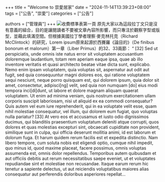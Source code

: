 +++
title = "Welcome to 崇愛居家"
date = "2024-11-14T13:39:23+08:00"
tags = ["公告", "崇愛"]
categories = ["公告"]

authors = ["管理員"]
+++
![收費標準表第一頁](..img/serv_list_1.png "收費標準表第一頁")
原先大家以為這段拉丁文只是沒有意義的組合，目的是讓閱讀者不要被文章內容所影響，而只專注於觀察字型或版型，並藉此填滿空間。但根據美國拉丁學者理察·麥克林托克（Richard McClintock）的研究，Lorem ipsum原來起源於西賽羅《論目的》（De finibus bonorum et malorum）第一章（Liber Primus）的32、33兩節：
“	[32] Sed ut perspiciatis, unde omnis iste natus error sit voluptatem accusantium doloremque laudantium, totam rem aperiam eaque ipsa, quae ab illo inventore veritatis et quasi architecto beatae vitae dicta sunt, explicabo. Nemo enim ipsam voluptatem, quia voluptas sit, aspernatur aut odit aut fugit, sed quia consequuntur magni dolores eos, qui ratione voluptatem sequi nesciunt, neque porro quisquam est, qui dolorem ipsum, quia dolor sit amet, consectetur, adipisci[ng] velit, sed quia non numquam [do] eius modi tempora inci[di]dunt, ut labore et dolore magnam aliquam quaerat voluptatem. Ut enim ad minima veniam, quis nostrum exercitationem ullam corporis suscipit laboriosam, nisi ut aliquid ex ea commodi consequatur? Quis autem vel eum iure reprehenderit, qui in ea voluptate velit esse, quam nihil molestiae consequatur, vel illum, qui dolorem eum fugiat, quo voluptas nulla pariatur?
[33] At vero eos et accusamus et iusto odio dignissimos ducimus, qui blanditiis praesentium voluptatum deleniti atque corrupti, quos dolores et quas molestias excepturi sint, obcaecati cupiditate non provident, similique sunt in culpa, qui officia deserunt mollitia animi, id est laborum et dolorum fuga. Et harum quidem rerum facilis est et expedita distinctio. Nam libero tempore, cum soluta nobis est eligendi optio, cumque nihil impedit, quo minus id, quod maxime placeat, facere possimus, omnis voluptas assumenda est, omnis dolor repellendus. Temporibus autem quibusdam et aut officiis debitis aut rerum necessitatibus saepe eveniet, ut et voluptates repudiandae sint et molestiae non recusandae. Itaque earum rerum hic tenetur a sapiente delectus, ut aut reiciendis voluptatibus maiores alias consequatur aut perferendis doloribus asperiores repellat...

